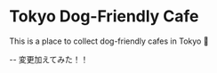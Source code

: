 # Tokyo Dog-Friendly Cafe

This is a place to collect dog-friendly cafes in Tokyo :dog:

-- 変更加えてみた！！
